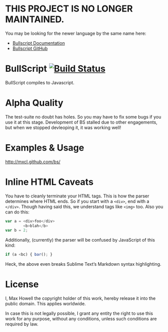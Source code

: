 # THIS PROJECT IS NO LONGER MAINTAINED.

You may be looking for the newer language by the same name here:

- [Bullscript Documentation](https://github.com/phil-daniels/bullscript)
- [Bullscript GitHub](https://github.com/phil-daniels/bullscript)

# BullScript [![Build Status](https://travis-ci.org/mxcl/bs.svg?branch=master)](https://travis-ci.org/mxcl/bs)

BullScript compiles to Javascript.

Alpha Quality
=============
The test-suite no doubt has holes. So you may have to fix some bugs if you use
it at this stage. Development of BS stalled due to other engagements, but when
we stopped devleoping it, it was working well!

Examples & Usage
================
http://mxcl.github.com/bs/

Inline HTML Caveats
===================
You have to cleanly terminate your HTML tags. This is how the parser
determines where HTML ends. So if you start with a `<div>`, end with a `</div>`.
Though having said this, we understand tags like `<img>` too. Also you can do
this:

```js
var a = <div>foo</div>
        <b>blah</b>
var b = 2;
```

Additionally, (currently) the parser will be confused by JavaScript of this
kind:

```js
if (a <bc) { bar(); }
```

Heck, the above even breaks Sublime Text’s Markdown syntax highlighting.


License
=======
I, Max Howell the copyright holder of this work, hereby release it into the
public domain. This applies worldwide.

In case this is not legally possible, I grant any entity the right to use this
work for any purpose, without any conditions, unless such conditions are
required by law.
